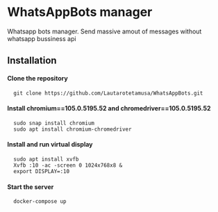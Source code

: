 # WhatsAppBots manager

Whatsapp bots manager. Send massive amout of messages without whatsapp bussiness api


## Installation

#### Clone the repository
```
  git clone https://github.com/Lautarotetamusa/WhatsAppBots.git
```

#### Install chromium==105.0.5195.52 and chromedriver==105.0.5195.52
```
  sudo snap install chromium
  sudo apt install chromium-chromedriver
```
#### Install and run virtual display
```
  sudo apt install xvfb
  Xvfb :10 -ac -screen 0 1024x768x8 &
  export DISPLAY=:10
```

#### Start the server
```
  docker-compose up
```
